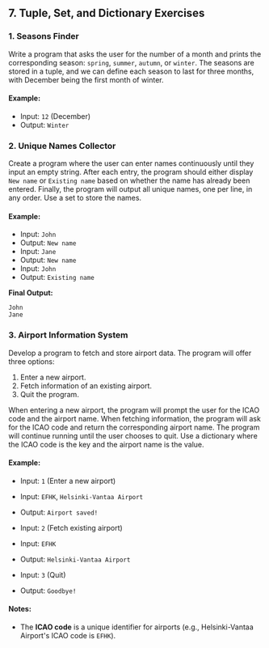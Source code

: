 ## 7. Tuple, Set, and Dictionary Exercises

### 1. **Seasons Finder**

Write a program that asks the user for the number of a month and prints the corresponding season: `spring`, `summer`, `autumn`, or `winter`. The seasons are stored in a tuple, and we can define each season to last for three months, with December being the first month of winter.

#### Example:

- Input: `12` (December)
- Output: `Winter`

### 2. **Unique Names Collector**

Create a program where the user can enter names continuously until they input an empty string. After each entry, the program should either display `New name` or `Existing name` based on whether the name has already been entered. Finally, the program will output all unique names, one per line, in any order. Use a set to store the names.

#### Example:

- Input: `John`
- Output: `New name`
- Input: `Jane`
- Output: `New name`
- Input: `John`
- Output: `Existing name`

**Final Output:**
```
John
Jane
```

### 3. **Airport Information System**

Develop a program to fetch and store airport data. The program will offer three options:

1. Enter a new airport.
2. Fetch information of an existing airport.
3. Quit the program.

When entering a new airport, the program will prompt the user for the ICAO code and the airport name. When fetching information, the program will ask for the ICAO code and return the corresponding airport name. The program will continue running until the user chooses to quit. Use a dictionary where the ICAO code is the key and the airport name is the value.

#### Example:

- Input: `1` (Enter a new airport)
- Input: `EFHK`, `Helsinki-Vantaa Airport`
- Output: `Airport saved!`

- Input: `2` (Fetch existing airport)
- Input: `EFHK`
- Output: `Helsinki-Vantaa Airport`

- Input: `3` (Quit)
- Output: `Goodbye!`

#### Notes:
- The **ICAO code** is a unique identifier for airports (e.g., Helsinki-Vantaa Airport's ICAO code is `EFHK`).
